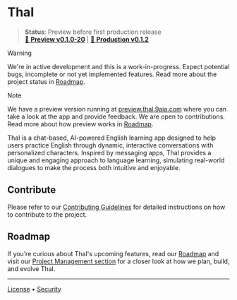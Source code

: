 # Thal

> **Status**: Preview before first production release
> <br>
> [🧪 **Preview v0.1.0-20**](https://preview.thal.9aia.com) | [🚀 **Production v0.1.2**](https://thal.9aia.com)

> [!WARNING]
> We're in active development and this is a work-in-progress. Expect potential bugs, incomplete or not yet implemented features. Read more about the project status in [Roadmap](./pm/ROADMAP.md).

> [!NOTE]
> We have a preview version running at [preview.thal.9aia.com](https://preview.thal.9aia.com) where you can take a look at the app and provide feedback. We are open to contributions. Read more about how preview works in [Roadmap](./pm/ROADMAP.md#contract).

Thal is a chat-based, AI-powered English learning app designed to help users practice English through dynamic, interactive conversations with personalized characters. Inspired by messaging apps, Thal provides a unique and engaging approach to language learning, simulating real-world dialogues to make the process both intuitive and enjoyable.

## Contribute

Please refer to our [Contributing Guidelines](./CONTRIBUTING.md) for detailed instructions on how to contribute to the project.

## Roadmap

If you’re curious about Thal's upcoming features, read our [Roadmap](./pm/ROADMAP.md) and visit our [Project Management section](./CONTRIBUTING.md#managing-the-project) for a closer look at how we plan, build, and evolve Thal.

---

[License](./LICENSE) • [Security](./SECURITY.md)
